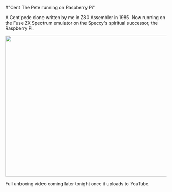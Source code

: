 #"Cent The Pete running on Raspberry Pi"

A Centipede clone written by me in Z80 Assembler in 1985. Now running on the Fuse ZX Spectrum emulator on the Speccy's spiritual successor, the Raspberry Pi.

<a href="http://conoroneill.net/wp-content/uploads/2012/05/DSCF1477.jpg"><img class="alignnone size-large wp-image-714" title="DSCF1477" src="http://conoroneill.net/wp-content/uploads/2012/05/DSCF1477-1024x768.jpg" alt="" width="584" height="438" /></a>

Full unboxing video coming later tonight once it uploads to YouTube.